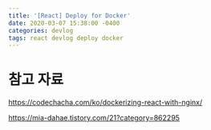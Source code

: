 ```yaml
---
title: '[React] Deploy for Docker'
date: 2020-03-07 15:38:00 -0400
categories: devlog
tags: react devlog deploy docker
---
```


# 참고 자료

https://codechacha.com/ko/dockerizing-react-with-nginx/

https://mia-dahae.tistory.com/21?category=862295